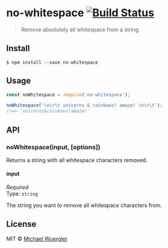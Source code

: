 # no-whitespace [![Build Status](https://travis-ci.org/radiovisual/no-whitespace.svg?branch=master)](https://travis-ci.org/radiovisual/no-whitespace)

> Remove absolutely all whitespace from a string.


## Install

```
$ npm install --save no-whitespace
```


## Usage

```js
const noWhitespace = require('no-whitespace');

noWhitespace('\n\r\t unicorns & rainbows! amaze! \n\r\t');
//=> 'unicorns&rainbows!amaze!'
```


## API

### noWhitespace(input, [options])

Returns a string with all whitespace characters removed. 

#### input

*Required*  
Type: `string`

The string you want to remove all whitespace characters from.


## License

MIT © [Michael Wuergler](http://numetriclabs.com)
